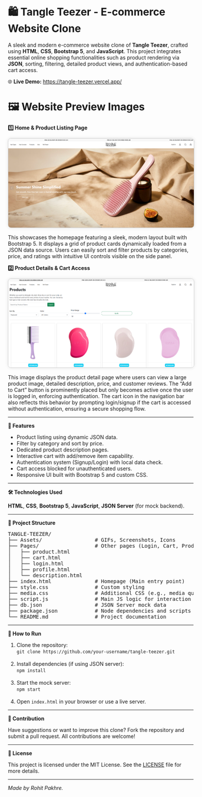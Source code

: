 <h1><b>🛍️ Tangle Teezer - E-commerce Website Clone</b></h1>
<p>A sleek and modern e-commerce website clone of <b>Tangle Teezer</b>, crafted using <b>HTML</b>, <b>CSS</b>, <b>Bootstrap 5</b>, and <b>JavaScript</b>. This project integrates essential online shopping functionalities such as product rendering via <b>JSON</b>, sorting, filtering, detailed product views, and authentication-based cart access.</p>

<p>🌐 <b>Live Demo:</b> <a href="https://tangle-teezer.vercel.app/" target="_blank" rel="noopener noreferrer">https://tangle-teezer.vercel.app/</a></p>

<h1><b>🖼️ Website Preview Images</b></h1> 
<p><b>1️⃣ Home & Product Listing Page</b></p> 
<img src="Assets/demo_img-1.png" alt="Home Page Screenshot" style="max-width: 100%; border: 1px solid #ccc; border-radius: 8px; box-shadow: 0 0 10px rgba(0,0,0,0.1);"> 
<p>This showcases the homepage featuring a sleek, modern layout built with Bootstrap 5. It displays a grid of product cards dynamically loaded from a JSON data source. Users can easily sort and filter products by categories, price, and ratings with intuitive UI controls visible on the side panel.</p>

<p><b>2️⃣ Product Details & Cart Access</b></p>
<img src="Assets/demo_img-2.png" alt="Product Detail Page Screenshot" style="max-width: 100%; border: 1px solid #ccc; border-radius: 8px; box-shadow: 0 0 10px rgba(0,0,0,0.1);"> 
<p>This image displays the product detail page where users can view a large product image, detailed description, price, and customer reviews. The “Add to Cart” button is prominently placed but only becomes active once the user is logged in, enforcing authentication. The cart icon in the navigation bar also reflects this behavior by prompting login/signup if the cart is accessed without authentication, ensuring a secure shopping flow.</p>

<hr>

<p><b>🚀 Features</b></p>
<ul>
  <li>Product listing using dynamic JSON data.</li>
  <li>Filter by category and sort by price.</li>
  <li>Dedicated product description pages.</li>
  <li>Interactive cart with add/remove item capability.</li>
  <li>Authentication system (Signup/Login) with local data check.</li>
  <li>Cart access blocked for unauthenticated users.</li>
  <li>Responsive UI built with Bootstrap 5 and custom CSS.</li>
</ul>

<hr>

<p><b>🛠️ Technologies Used</b></p>
<p><b>HTML</b>, <b>CSS</b>, <b>Bootstrap 5</b>, <b>JavaScript</b>, <b>JSON Server</b> (for mock backend).</p>

<hr>

<p><b>📁 Project Structure</b></p>
<pre>
TANGLE-TEEZER/
├── Assets/                 # GIFs, Screenshots, Icons
├── Pages/                  # Other pages (Login, Cart, Product Details, Profile)
│   ├── product.html
│   ├── cart.html
│   ├── login.html
│   ├── profile.html
│   └── description.html
├── index.html              # Homepage (Main entry point)
├── style.css               # Custom styling
├── media.css               # Additional CSS (e.g., media queries)
├── script.js               # Main JS logic for interaction and DOM handling
├── db.json                 # JSON Server mock data
├── package.json            # Node dependencies and scripts
└── README.md               # Project documentation
</pre>

<hr>

<p><b>📌 How to Run</b></p>
<ol>
  <li>Clone the repository:<br>
      <code>git clone https://github.com/your-username/tangle-teezer.git</code>
  </li><br>
  <li>Install dependencies (if using JSON server):<br>
      <code>npm install</code>
  </li><br>
  <li>Start the mock server:<br>
      <code>npm start</code>
  </li><br>
  <li>Open <code>index.html</code> in your browser or use a live server.</li>
</ol>

<hr>

<p><b>🤝 Contribution</b></p>
<p>Have suggestions or want to improve this clone? Fork the repository and submit a pull request. All contributions are welcome!</p>

<hr>

<p><b>📄 License</b></p>
<p>This project is licensed under the MIT License. See the <a href="LICENSE">LICENSE</a> file for more details.</p>

<hr>

<p><i>Made by Rohit Pakhre.</i></p>
